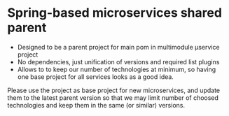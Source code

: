 # Spring-based microservices shared parent

- Designed to be a parent project for main pom in multimodule µservice project
- No dependencies, just unification of versions and required list plugins
- Allows to to keep our number of technologies at minimum, so having one base project for all services looks as a good idea.

Please use the project as base project for new microservices, and update them to the latest parent version so that we may limit number of choosed technologies and keep them in the same (or similar) versions.
